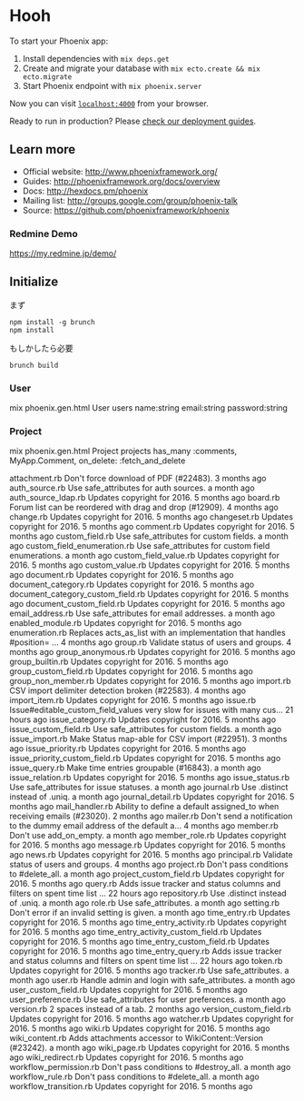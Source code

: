 # Hooh

To start your Phoenix app:

  1. Install dependencies with `mix deps.get`
  2. Create and migrate your database with `mix ecto.create && mix ecto.migrate`
  3. Start Phoenix endpoint with `mix phoenix.server`

Now you can visit [`localhost:4000`](http://localhost:4000) from your browser.

Ready to run in production? Please [check our deployment guides](http://www.phoenixframework.org/docs/deployment).

## Learn more

  * Official website: http://www.phoenixframework.org/
  * Guides: http://phoenixframework.org/docs/overview
  * Docs: http://hexdocs.pm/phoenix
  * Mailing list: http://groups.google.com/group/phoenix-talk
  * Source: https://github.com/phoenixframework/phoenix


### Redmine Demo

https://my.redmine.jp/demo/

## Initialize

まず

```
npm install -g brunch
npm install
```

もしかしたら必要
```
brunch build
```

### User
mix phoenix.gen.html User users name:string email:string password:string

### Project

mix phoenix.gen.html Project projects has_many :comments, MyApp.Comment, on_delete: :fetch_and_delete

attachment.rb	Don't force download of PDF (#22483).	3 months ago
auth_source.rb	Use safe_attributes for auth sources.	a month ago
auth_source_ldap.rb	Updates copyright for 2016.	5 months ago
board.rb	Forum list can be reordered with drag and drop (#12909).	4 months ago
change.rb	Updates copyright for 2016.	5 months ago
changeset.rb	Updates copyright for 2016.	5 months ago
comment.rb	Updates copyright for 2016.	5 months ago
custom_field.rb	Use safe_attributes for custom fields.	a month ago
custom_field_enumeration.rb	Use safe_attributes for custom field enumerations.	a month ago
custom_field_value.rb	Updates copyright for 2016.	5 months ago
custom_value.rb	Updates copyright for 2016.	5 months ago
document.rb	Updates copyright for 2016.	5 months ago
document_category.rb	Updates copyright for 2016.	5 months ago
document_category_custom_field.rb	Updates copyright for 2016.	5 months ago
document_custom_field.rb	Updates copyright for 2016.	5 months ago
email_address.rb	Use safe_attributes for email addresses.	a month ago
enabled_module.rb	Updates copyright for 2016.	5 months ago
enumeration.rb	Replaces acts_as_list with an implementation that handles #position= …	4 months ago
group.rb	Validate status of users and groups.	4 months ago
group_anonymous.rb	Updates copyright for 2016.	5 months ago
group_builtin.rb	Updates copyright for 2016.	5 months ago
group_custom_field.rb	Updates copyright for 2016.	5 months ago
group_non_member.rb	Updates copyright for 2016.	5 months ago
import.rb	CSV import delimiter detection broken (#22583).	4 months ago
import_item.rb	Updates copyright for 2016.	5 months ago
issue.rb	Issue#editable_custom_field_values very slow for issues with many cus…	21 hours ago
issue_category.rb	Updates copyright for 2016.	5 months ago
issue_custom_field.rb	Use safe_attributes for custom fields.	a month ago
issue_import.rb	Make Status map-able for CSV import (#22951).	3 months ago
issue_priority.rb	Updates copyright for 2016.	5 months ago
issue_priority_custom_field.rb	Updates copyright for 2016.	5 months ago
issue_query.rb	Make time entries groupable (#16843).	a month ago
issue_relation.rb	Updates copyright for 2016.	5 months ago
issue_status.rb	Use safe_attributes for issue statuses.	a month ago
journal.rb	Use .distinct instead of .uniq.	a month ago
journal_detail.rb	Updates copyright for 2016.	5 months ago
mail_handler.rb	Ability to define a default assigned_to when receiving emails (#23020).	2 months ago
mailer.rb	Don't send a notification to the dummy email address of the default a…	4 months ago
member.rb	Don't use add_on_empty.	a month ago
member_role.rb	Updates copyright for 2016.	5 months ago
message.rb	Updates copyright for 2016.	5 months ago
news.rb	Updates copyright for 2016.	5 months ago
principal.rb	Validate status of users and groups.	4 months ago
project.rb	Don't pass conditions to #delete_all.	a month ago
project_custom_field.rb	Updates copyright for 2016.	5 months ago
query.rb	Adds issue tracker and status columns and filters on spent time list …	22 hours ago
repository.rb	Use .distinct instead of .uniq.	a month ago
role.rb	Use safe_attributes.	a month ago
setting.rb	Don't error if an invalid setting is given.	a month ago
time_entry.rb	Updates copyright for 2016.	5 months ago
time_entry_activity.rb	Updates copyright for 2016.	5 months ago
time_entry_activity_custom_field.rb	Updates copyright for 2016.	5 months ago
time_entry_custom_field.rb	Updates copyright for 2016.	5 months ago
time_entry_query.rb	Adds issue tracker and status columns and filters on spent time list …	22 hours ago
token.rb	Updates copyright for 2016.	5 months ago
tracker.rb	Use safe_attributes.	a month ago
user.rb	Handle admin and login with safe_attributes.	a month ago
user_custom_field.rb	Updates copyright for 2016.	5 months ago
user_preference.rb	Use safe_attributes for user preferences.	a month ago
version.rb	2 spaces instead of a tab.	2 months ago
version_custom_field.rb	Updates copyright for 2016.	5 months ago
watcher.rb	Updates copyright for 2016.	5 months ago
wiki.rb	Updates copyright for 2016.	5 months ago
wiki_content.rb	Adds attachments accessor to WikiContent::Version (#23242).	a month ago
wiki_page.rb	Updates copyright for 2016.	5 months ago
wiki_redirect.rb	Updates copyright for 2016.	5 months ago
workflow_permission.rb	Don't pass conditions to #destroy_all.	a month ago
workflow_rule.rb	Don't pass conditions to #delete_all.	a month ago
workflow_transition.rb	Updates copyright for 2016.	5 months ago
